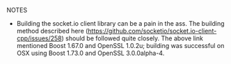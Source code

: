 NOTES

- Building the socket.io client library can be a pain in the ass. The building method described here (https://github.com/socketio/socket.io-client-cpp/issues/258) should be followed quite closely. The above link mentioned Boost 1.67.0 and OpenSSL 1.0.2u; building was successful on OSX using Boost 1.73.0 and OpenSSL 3.0.0alpha-4.
